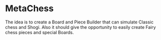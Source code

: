 # MetaChess

The idea is to create a Board and Piece Builder that can simulate Classic chess and Shogi. 
Also it should give the opportunity to easily create Fairy chess pieces and special Boards.
